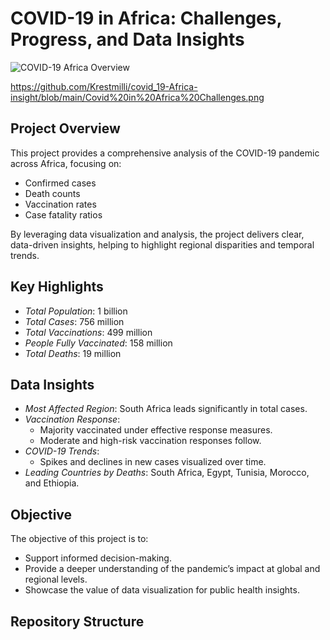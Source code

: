# COVID-19 in Africa: Challenges, Progress, and Data Insights

![COVID-19 Africa Overview](./assets/1A1753E0-A8DF-4BF9-816A-172DFC8C51E0.jpeg)

https://github.com/Krestmilli/covid_19-Africa-insight/blob/main/Covid%20in%20Africa%20Challenges.png

## Project Overview
This project provides a comprehensive analysis of the COVID-19 pandemic across Africa, focusing on:
- Confirmed cases
- Death counts
- Vaccination rates
- Case fatality ratios

By leveraging data visualization and analysis, the project delivers clear, data-driven insights, helping to highlight regional disparities and temporal trends.

## Key Highlights
- *Total Population*: 1 billion
- *Total Cases*: 756 million
- *Total Vaccinations*: 499 million
- *People Fully Vaccinated*: 158 million
- *Total Deaths*: 19 million

## Data Insights
- *Most Affected Region*: South Africa leads significantly in total cases.
- *Vaccination Response*:
  - Majority vaccinated under effective response measures.
  - Moderate and high-risk vaccination responses follow.
- *COVID-19 Trends*:
  - Spikes and declines in new cases visualized over time.
- *Leading Countries by Deaths*: South Africa, Egypt, Tunisia, Morocco, and Ethiopia.

## Objective
The objective of this project is to:
- Support informed decision-making.
- Provide a deeper understanding of the pandemic’s impact at global and regional levels.
- Showcase the value of data visualization for public health insights.

## Repository Structure
